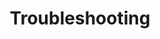 ---
type: "module"
title: "Troubleshooting"
description: "Learn how to troubleshoot common issues in Kubernetes, including networking, storage, and application problems."
banner: "images/exoscale-icon.svg"
weight: 4
tags: [sks, kubernetes, troubleshooting]
categories: "operations"
level: "advanced"
---